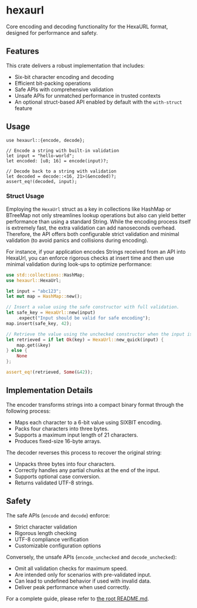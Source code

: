 # hexaurl

Core encoding and decoding functionality for the HexaURL format, designed for performance and safety.

## Features

This crate delivers a robust implementation that includes:

- Six-bit character encoding and decoding
- Efficient bit-packing operations
- Safe APIs with comprehensive validation
- Unsafe APIs for unmatched performance in trusted contexts
- An optional struct-based API enabled by default with the `with-struct` feature

## Usage

```rust,ignore
use hexaurl::{encode, decode};

// Encode a string with built-in validation
let input = "hello-world";
let encoded: [u8; 16] = encode(input)?;

// Decode back to a string with validation
let decoded = decode::<16, 21>(&encoded)?;
assert_eq!(decoded, input);
```

### Struct Usage

Employing the `HexaUrl` struct as a key in collections like HashMap or BTreeMap not only streamlines lookup operations but also can yield better performance than using a standard String. While the encoding process itself is extremely fast, the extra validation can add nanoseconds overhead. Therefore, the API offers both configurable strict validation and minimal validation (to avoid panics and collisions during encoding).

For instance, if your application encodes Strings received from an API into HexaUrl, you can enforce rigorous checks at insert time and then use minimal validation during look-ups to optimize performance:

```rust
use std::collections::HashMap;
use hexaurl::HexaUrl;

let input = "abc123";
let mut map = HashMap::new();

// Insert a value using the safe constructor with full validation.
let safe_key = HexaUrl::new(input)
    .expect("Input should be valid for safe encoding");
map.insert(safe_key, 42);

// Retrieve the value using the unchecked constructor when the input is known to be safe.
let retrieved = if let Ok(key) = HexaUrl::new_quick(input) {
    map.get(&key)
} else {
    None
};

assert_eq!(retrieved, Some(&42));
```

## Implementation Details

The encoder transforms strings into a compact binary format through the following process:

- Maps each character to a 6-bit value using SIXBIT encoding.
- Packs four characters into three bytes.
- Supports a maximum input length of 21 characters.
- Produces fixed-size 16-byte arrays.

The decoder reverses this process to recover the original string:

- Unpacks three bytes into four characters.
- Correctly handles any partial chunks at the end of the input.
- Supports optional case conversion.
- Returns validated UTF-8 strings.

## Safety

The safe APIs (`encode` and `decode`) enforce:

- Strict character validation
- Rigorous length checking
- UTF-8 compliance verification
- Customizable configuration options

Conversely, the unsafe APIs (`encode_unchecked` and `decode_unchecked`):

- Omit all validation checks for maximum speed.
- Are intended only for scenarios with pre-validated input.
- Can lead to undefined behavior if used with invalid data.
- Deliver peak performance when used correctly.

For a complete guide, please refer to [the root README.md](https://github.com/perforate-org/hexaurl#readme).
